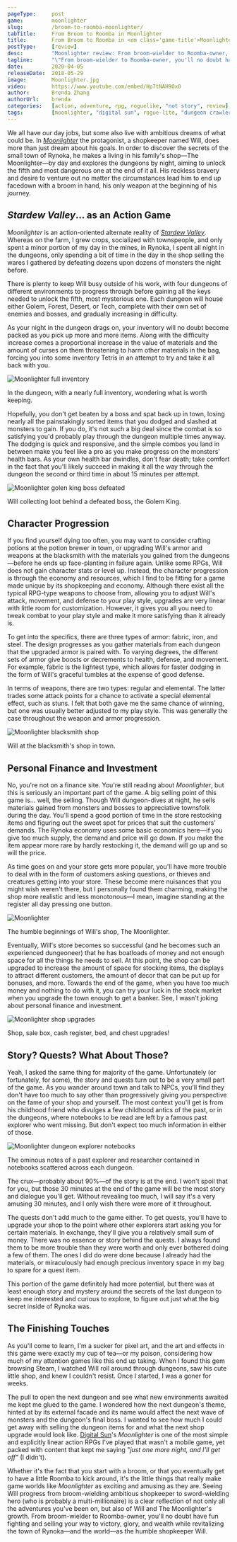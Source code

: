 ```yaml
---
pageType:     post
game:         moonlighter
slug:         /broom-to-roomba-moonlighter/
tabTitle:     From Broom to Roomba in Moonlighter
title:        From Broom to Roomba in <em class='game-title'>Moonlighter</em>
postType:     [review]
desc:         "Moonlighter review: From broom-wielder to Roomba-owner, you'll no doubt have fun fighting and selling your way to victory, glory, and wealth while revitalizing the town of Rynoka—and the world—as the humble shopkeeper Will."
tagline:      "\"From broom-wielder to Roomba-owner, you'll no doubt have fun fighting and selling your way to victory, glory, and wealth while revitalizing the town of Rynoka—and the world—as the humble shopkeeper Will.\""
date:         2020-04-05
releaseDate:  2018-05-29
image:        Moonlighter.jpg
video:        https://www.youtube.com/embed/Hp7tNAH9Ox0
author:       Brenda Zhang
authorUrl:    brenda
categories:   [action, adventure, rpg, roguelike, "not story", review]
tags:         [moonlighter, "digital sun", rogue-lite, "dungeon crawler", 2D, pixel graphics, economy]
---
```

We all have our day jobs, but some also live with ambitious dreams of what could be. In *[Moonlighter](http://www.moonlighterthegame.com/)* the protagonist, a shopkeeper named Will, does more than just dream about his goals. In order to discover the secrets of the small town of Rynoka, he makes a living in his family's shop—The Moonlighter—by day and explores the dungeons by night, aiming to unlock the fifth and most dangerous one at the end of it all. His reckless bravery and desire to venture out no matter the circumstances lead him to end up facedown with a broom in hand, his only weapon at the beginning of his journey.

## *Stardew Valley*... as an Action Game

*Moonlighter* is an action-oriented alternate reality of *[Stardew Valley](https://www.stardewvalley.net/)*. Whereas on the farm, I grew crops, socialized with townspeople, and only spent a minor portion of my day in the mines, in Rynoka, I spent all night in the dungeons, only spending a bit of time in the day in the shop selling the wares I gathered by defeating dozens upon dozens of monsters the night before.

There is plenty to keep Will busy outside of his work, with four dungeons of different environments to progress through before gaining all the keys needed to unlock the fifth, most mysterious one. Each dungeon will house either Golem, Forest, Desert, or Tech, complete with their own set of enemies and bosses, and gradually increasing in difficulty.

As your night in the dungeon drags on, your inventory will no doubt become packed as you pick up more and more items. Along with the difficulty increase comes a proportional increase in the value of materials and the amount of curses on them threatening to harm other materials in the bag, forcing you into some inventory Tetris in an attempt to try and take it all back with you.

![Moonlighter full inventory][image0]

<figcaption>In the dungeon, with a nearly full inventory, wondering what is worth keeping.</figcaption>

Hopefully, you don't get beaten by a boss and spat back up in town, losing nearly all the painstakingly sorted items that you dodged and slashed at monsters to gain. If you do, it's not such a big deal since the combat is so satisfying you'd probably play through the dungeon multiple times anyway. The dodging is quick and responsive, and the simple combos you land in between make you feel like a pro as you make progress on the monsters' health bars. As your own health bar dwindles, don't fear death; take comfort in the fact that you'll likely succeed in making it all the way through the dungeon the second or third time in about 15 minutes per attempt.

![Moonlighter golen king boss defeated][image1]

<figcaption>Will collecting loot behind a defeated boss, the Golem King.</figcaption>

## Character Progression

If you find yourself dying too often, you may want to consider crafting potions at the potion brewer in town, or upgrading Will's armor and weapons at the blacksmith with the materials you gained from the dungeons—before he ends up face-planting in failure again. Unlike some RPGs, Will does not gain character stats or level up. Instead, the character progression is through the economy and resources, which I find to be fitting for a game made unique by its shopkeeping and economy. Although there exist all the typical RPG-type weapons to choose from, allowing you to adjust Will's attack, movement, and defense to your play style, upgrades are very linear with little room for customization. However, it gives you all you need to tweak combat to your play style and make it more satisfying than it already is.

To get into the specifics, there are three types of armor: fabric, iron, and steel. The design progresses as you gather materials from each dungeon that the upgraded armor is paired with. To varying degrees, the different sets of armor give boosts or decrements to health, defense, and movement. For example, fabric is the lightest type, which allows for faster dodging in the form of Will's graceful tumbles at the expense of good defense.

In terms of weapons, there are two types: regular and elemental. The latter trades some attack points for a chance to activate a special elemental effect, such as stuns. I felt that both gave me the same chance of winning, but one was usually better adjusted to my play style. This was generally the case throughout the weapon and armor progression.

![Moonlighter blacksmith shop][image2]

<figcaption>Will at the blacksmith's shop in town.</figcaption>

## Personal Finance and Investment

No, you're not on a finance site. You're still reading about *Moonlighter*, but this is seriously an important part of the game. A big selling point of this game is... well, the selling. Though Will dungeon-dives at night, he sells materials gained from monsters and bosses to appreciative townsfolk during the day. You'll spend a good portion of time in the store restocking items and figuring out the sweet spot for prices that suit the customers' demands. The Rynoka economy uses some basic economics here—if you give too much supply, the demand and price will go down. If you make the item appear more rare by hardly restocking it, the demand will go up and so will the price.

As time goes on and your store gets more popular, you'll have more trouble to deal with in the form of customers asking questions, or thieves and creatures getting into your store. These become mere nuisances that you might wish weren't there, but I personally found them charming, making the shop more realistic and less monotonous—I mean, imagine standing at the register all day pressing one button.

![Moonlighter][image3]

<figcaption>The humble beginnings of Will's shop, The Moonlighter.</figcaption>

Eventually, Will's store becomes so successful (and he becomes such an experienced dungeoneer) that he has boatloads of money and not enough space for all the things he needs to sell. At this point, the shop can be upgraded to increase the amount of space for stocking items, the displays to attract different customers, the amount of decor that can be put up for bonuses, and more. Towards the end of the game, when you have too much money and nothing to do with it, you can try your luck in the stock market when you upgrade the town enough to get a banker. See, I wasn't joking about personal finance and investment.

![Moonlighter shop upgrades][image4]

<figcaption>Shop, sale box, cash register, bed, and chest upgrades!</figcaption>

## Story? Quests? What About Those?

Yeah, I asked the same thing for majority of the game. Unfortunately (or fortunately, for some), the story and quests turn out to be a very small part of the game. As you wander around town and talk to NPCs, you'll find they don't have too much to say other than progressively giving you perspective on the fame of your shop and yourself. The most context you'll get is from his childhood friend who divulges a few childhood antics of the past, or in the dungeons, where notebooks to be read are left by a famous past explorer who went missing. But don't expect too much information in either of those.

![Moonlighter dungeon explorer notebooks][image5]

<figcaption>The ominous notes of a past explorer and researcher contained in notebooks scattered across each dungeon.</figcaption>

The crux—probably about 90%—of the story is at the end. I won't spoil that for you, but those 30 minutes at the end of the game will be the most story and dialogue you'll get. Without revealing too much, I will say it's a very amusing 30 minutes, and I only wish there were more of it throughout.

The quests don't add much to the game either. To get quests, you'll have to upgrade your shop to the point where other explorers start asking you for certain materials. In exchange, they'll give you a relatively small sum of money. There was no essence or story behind the quests. I always found them to be more trouble than they were worth and only ever bothered doing a few of them. The ones I did do were done because I already had the materials, or miraculously had enough precious inventory space in my bag to spare for a quest item.

This portion of the game definitely had more potential, but there was at least enough story and mystery around the secrets of the last dungeon to keep me interested and curious to explore, to figure out just what the big secret inside of Rynoka was.

## The Finishing Touches

As you'll come to learn, I'm a sucker for pixel art, and the art and effects in this game were exactly my cup of tea—or my poison, considering how much of my attention games like this end up taking. When I found this gem browsing Steam, I watched Will roll around through dungeons, saw his cute little shop, and knew I couldn't resist. Once I started, I was a goner for weeks.

The pull to open the next dungeon and see what new environments awaited me kept me glued to the game. I wondered how the next dungeon's theme, hinted at by its external facade and its name would affect the next wave of monsters and the dungeon's final boss. I wanted to see how much I could get away with selling the dungeon items for and what the next shop upgrade would look like. [Digital Sun](http://www.digitalsungames.com/)'s *Moonlighter* is one of the most simple and explicitly linear action RPGs I've played that wasn't a mobile game, yet packed with content that kept me saying "*just one more night, and I'll get off"* (I didn't).

Whether it's the fact that you start with a broom, or that you eventually get to have a little Roomba to kick around, it's the little things that really make game worlds like *Moonlighter* as exciting and amusing as they are. Seeing Will progress from broom-wielding ambitious shopkeeper to sword-wielding hero (who is probably a multi-millionaire) is a clear reflection of not only all the adventures you've been on, but also of Will and The Moonlighter's growth. From broom-wielder to Roomba-owner, you'll no doubt have fun fighting and selling your way to victory, glory, and wealth while revitalizing the town of Rynoka—and the world—as the humble shopkeeper Will.

[image0]: ../../../images/post/moonlighter/Moonlighter0.png
[image1]: ../../../images/post/moonlighter/Moonlighter1.png
[image2]: ../../../images/post/moonlighter/Moonlighter2.png
[image3]: ../../../images/post/moonlighter/Moonlighter3.png
[image4]: ../../../images/post/moonlighter/Moonlighter4.png
[image5]: ../../../images/post/moonlighter/Moonlighter5.png
